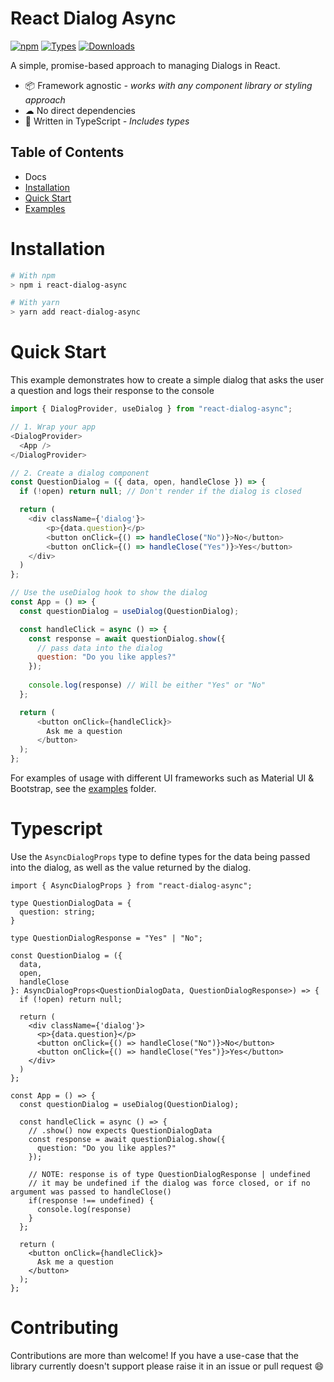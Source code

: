 # React Dialog Async

[![npm](https://img.shields.io/npm/v/react-dialog-async)](https://www.npmjs.com/package/react-dialog-async)
[![Types](https://img.shields.io/npm/types/react-dialog-async.svg)](https://www.npmjs.com/package/react-dialog-async)
[![Downloads](https://img.shields.io/npm/dt/react-dialog-async.svg)](https://www.npmjs.com/package/react-dialog-async)

A simple, promise-based approach to managing Dialogs in React.

- 📦 Framework agnostic *- works with any component library or styling approach*
- ☁ No direct dependencies
- 📜 Written in TypeScript *- Includes types*

## Table of Contents
* Docs
* [Installation](#installation)
* [Quick Start](#quick-start)
* [Examples](https://github.com/alexn400/react-dialog-async/tree/main/examples)

# Installation

```sh
# With npm
> npm i react-dialog-async

# With yarn
> yarn add react-dialog-async
```

# Quick Start
This example demonstrates how to create a simple dialog that asks the user a question and logs their response to the console
```js
import { DialogProvider, useDialog } from "react-dialog-async";

// 1. Wrap your app 
<DialogProvider>
  <App />
</DialogProvider>

// 2. Create a dialog component
const QuestionDialog = ({ data, open, handleClose }) => {
  if (!open) return null; // Don't render if the dialog is closed

  return (
    <div className={'dialog'}>
        <p>{data.question}</p>
        <button onClick={() => handleClose("No")}>No</button>
        <button onClick={() => handleClose("Yes")}>Yes</button>
    </div>
  )
};

// Use the useDialog hook to show the dialog
const App = () => {
  const questionDialog = useDialog(QuestionDialog);

  const handleClick = async () => {
    const response = await questionDialog.show({
      // pass data into the dialog 
      question: "Do you like apples?" 
    }); 
    
    console.log(response) // Will be either "Yes" or "No"
  };

  return (
      <button onClick={handleClick}>
        Ask me a question
      </button>
  );
};
```


For examples of usage with different UI frameworks such as Material UI & Bootstrap, see the [examples](https://github.com/alexn400/react-dialog-async/tree/main/examples) folder.

# Typescript
Use the `AsyncDialogProps` type to define types for the data being passed into the dialog, as well as the value returned by the dialog.
```tsx
import { AsyncDialogProps } from "react-dialog-async";

type QuestionDialogData = {
  question: string;
}

type QuestionDialogResponse = "Yes" | "No";

const QuestionDialog = ({
  data,       
  open,       
  handleClose 
}: AsyncDialogProps<QuestionDialogData, QuestionDialogResponse>) => {
  if (!open) return null; 

  return (
    <div className={'dialog'}>
      <p>{data.question}</p>
      <button onClick={() => handleClose("No")}>No</button>
      <button onClick={() => handleClose("Yes")}>Yes</button>
    </div>
  )
};

const App = () => {
  const questionDialog = useDialog(QuestionDialog);

  const handleClick = async () => {
    // .show() now expects QuestionDialogData
    const response = await questionDialog.show({
      question: "Do you like apples?" 
    });
    
    // NOTE: response is of type QuestionDialogResponse | undefined
    // it may be undefined if the dialog was force closed, or if no argument was passed to handleClose()
    if(response !== undefined) {
      console.log(response) 
    }
  };

  return (
    <button onClick={handleClick}>
      Ask me a question
    </button>
  );
};
```
# Contributing
Contributions are more than welcome!
If you have a use-case that the library currently doesn't support please raise it in an issue or pull request 😄

